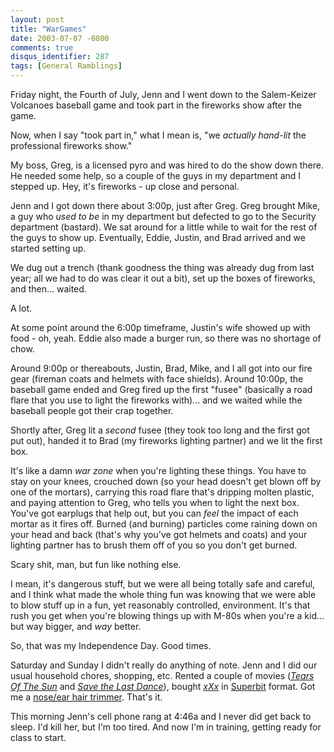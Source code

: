 ```yaml
---
layout: post
title: "WarGames"
date: 2003-07-07 -0800
comments: true
disqus_identifier: 287
tags: [General Ramblings]
---
```

Friday night, the Fourth of July, Jenn and I went down to the
Salem-Keizer Volcanoes baseball game and took part in the fireworks show
after the game.
 
 Now, when I say "took part in," what I mean is, "we *actually hand-lit*
the professional fireworks show."
 
 My boss, Greg, is a licensed pyro and was hired to do the show down
there. He needed some help, so a couple of the guys in my department and
I stepped up. Hey, it's fireworks - up close and personal.
 
 Jenn and I got down there about 3:00p, just after Greg. Greg brought
Mike, a guy who *used to be* in my department but defected to go to the
Security department (bastard). We sat around for a little while to wait
for the rest of the guys to show up. Eventually, Eddie, Justin, and Brad
arrived and we started setting up.
 
 We dug out a trench (thank goodness the thing was already dug from last
year; all we had to do was clear it out a bit), set up the boxes of
fireworks, and then... waited.
 
 A lot.
 
 At some point around the 6:00p timeframe, Justin's wife showed up with
food - oh, yeah. Eddie also made a burger run, so there was no shortage
of chow.
 
 Around 9:00p or thereabouts, Justin, Brad, Mike, and I all got into our
fire gear (fireman coats and helmets with face shields). Around 10:00p,
the baseball game ended and Greg fired up the first "fusee" (basically a
road flare that you use to light the fireworks with)... and we waited
while the baseball people got their crap together.
 
 Shortly after, Greg lit a *second* fusee (they took too long and the
first got put out), handed it to Brad (my fireworks lighting partner)
and we lit the first box.
 
 It's like a damn *war zone* when you're lighting these things. You have
to stay on your knees, crouched down (so your head doesn't get blown off
by one of the mortars), carrying this road flare that's dripping molten
plastic, and paying attention to Greg, who tells you when to light the
next box. You've got earplugs that help out, but you can *feel* the
impact of each mortar as it fires off. Burned (and burning) particles
come raining down on your head and back (that's why you've got helmets
and coats) and your lighting partner has to brush them off of you so you
don't get burned.
 
 Scary shit, man, but fun like nothing else.
 
 I mean, it's dangerous stuff, but we were all being totally safe and
careful, and I think what made the whole thing fun was knowing that we
were able to blow stuff up in a fun, yet reasonably controlled,
environment. It's that rush you get when you're blowing things up with
M-80s when you're a kid... but way bigger, and *way* better.
 
 So, that was my Independence Day. Good times.
 
 Saturday and Sunday I didn't really do anything of note. Jenn and I did
our usual household chores, shopping, etc. Rented a couple of movies
([*Tears Of The
Sun*](http://www.amazon.com/exec/obidos/ASIN/B000095WW8/mhsvortex) and
[*Save the Last
Dance*](http://www.amazon.com/exec/obidos/ASIN/B00003CXTS/mhsvortex)),
bought
[*xXx*](http://www.amazon.com/exec/obidos/ASIN/B00008R9M9/mhsvortex) in
[Superbit](http://www.superbitdvd.com) format. Got me a [nose/ear hair
trimmer](http://www.remington-products.com/usa/products/grooming/ne3.html).
That's it.
 
 This morning Jenn's cell phone rang at 4:46a and I never did get back
to sleep. I'd kill her, but I'm too tired. And now I'm in training,
getting ready for class to start.
